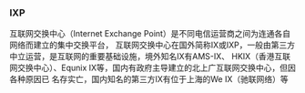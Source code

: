 ### IXP

互联网交换中心（Internet Exchange Point）是不同电信运营商之间为连通各自网络而建立的集中交换平台，
互联网交换中心在国外简称IX或IXP，一般由第三方中立运营，是互联网的重要基础设施，境外知名IX有AMS-IX、
HKIX（香港互联网交换中心）、Equnix IX等，国内有政府主导建立的北上广互联网交换中心，但因各种原因已
名存实亡，国内知名的第三方IX有位于上海的We IX（驰联网络）等





